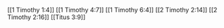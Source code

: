 [[1 Timothy 1:4]]
[[1 Timothy 4:7]]
[[1 Timothy 6:4]]
[[2 Timothy 2:14]]
[[2 Timothy 2:16]]
[[Titus 3:9]]
